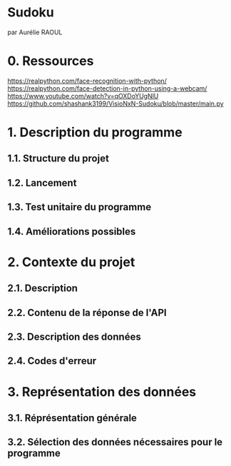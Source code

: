 # Sudoku

par Aurélie RAOUL

# 0. Ressources

https://realpython.com/face-recognition-with-python/
https://realpython.com/face-detection-in-python-using-a-webcam/
https://www.youtube.com/watch?v=qOXDoYUgNlU
https://github.com/shashank3199/VisioNxN-Sudoku/blob/master/main.py

# 1. Description du programme

## 1.1. Structure du projet

<TODO>


## 1.2. Lancement

<TODO>


## 1.3. Test unitaire du programme

<TODO>

## 1.4. Améliorations possibles

<TODO>

# 2. Contexte du projet

## 2.1. Description
<TODO>


## 2.2. Contenu de la réponse de l'API
<TODO>

## 2.3. Description des données
<TODO>

## 2.4. Codes d'erreur
<TODO>

# 3. Représentation des données

## 3.1. Réprésentation générale

<TODO>

## 3.2. Sélection des données nécessaires pour le programme

<TODO>

